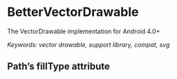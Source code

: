 # BetterVectorDrawable
The VectorDrawable implementation for Android 4.0+

*Keywords: vector drawable, support library, compat, svg*

## Path’s **fillType** attribute
